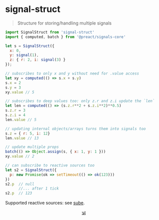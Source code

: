 # signal-struct

> Structure for storing/handling multiple signals

```js
import SignalStruct from 'signal-struct'
import { computed, batch } from '@preact/signals-core'

let s = SignalStruct({
  x: 0,
  y: signal(1),
  z: { r: 2, i: signal(3) }
});

// subscribes to only x and y without need for .value access
let xy = computed(() => s.x + s.y)
s.x = 2
s.y = 3
xy.value // 5

// subscribes to deep values too: only z.r and z.i update the `len`
let len = computed(() => (s.z.r**2 + s.z.i**2)**0.5)
s.z.r = 3
s.z.i = 4
len.value // 5

// updating internal objects/arrays turns them into signals too
s.z = { r: 5, i: 12}
len.value // 13

// update multiple props
batch(() => Object.assign(s, { x: 1, y: 1 }))
xy.value // 2

// can subscribe to reactive sources too
let s2 = SignalStruct({
  p: new Promise(ok => setTimeout(() => ok(123)))
})
s2.p  // null
      //... after 1 tick
s2.p  // 123
```

Supported reactive sources: see [sube](https://github.com/dy/sube).
<!--
Supported signals: [@preact/signals](https://github.com/preactjs/signals), [usignal](https://www.npmjs.com/package/usignal), [value-ref](https://github.com/dy/value-ref). -->

<p align="center"><a href="https://github.com/krsnzd/license/">🕉</a></p>
